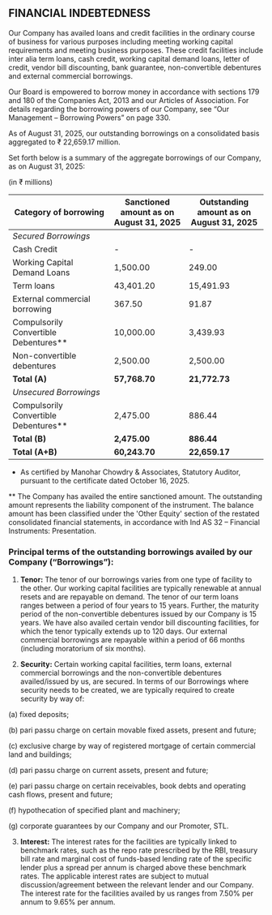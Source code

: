 ## FINANCIAL INDEBTEDNESS

Our Company has availed loans and credit facilities in the ordinary course of business for various purposes including meeting working capital requirements and meeting business purposes. These credit facilities include inter alia term loans, cash credit, working capital demand loans, letter of credit, vendor bill discounting, bank guarantee, non-convertible debentures and external commercial borrowings.

Our Board is empowered to borrow money in accordance with sections 179 and 180 of the Companies Act, 2013 and our Articles of Association. For details regarding the borrowing powers of our Company, see “Our Management – Borrowing Powers” on page 330.

As of August 31, 2025, our outstanding borrowings on a consolidated basis aggregated to ₹ 22,659.17 million.

Set forth below is a summary of the aggregate borrowings of our Company, as on August 31, 2025:

(in ₹ millions)

<table><thead><tr><th>Category of borrowing</th><th>Sanctioned amount as on<br>August 31, 2025</th><th>Outstanding amount as on<br>August 31, 2025</th></tr></thead><tbody><tr><td><em>Secured Borrowings</em></td><td></td><td></td></tr><tr><td>Cash Credit</td><td>-</td><td>-</td></tr><tr><td>Working Capital Demand Loans</td><td>1,500.00</td><td>249.00</td></tr><tr><td>Term loans</td><td>43,401.20</td><td>15,491.93</td></tr><tr><td>External commercial borrowing</td><td>367.50</td><td>91.87</td></tr><tr><td>Compulsorily Convertible Debentures**</td><td>10,000.00</td><td>3,439.93</td></tr><tr><td>Non-convertible debentures</td><td>2,500.00</td><td>2,500.00</td></tr><tr><td><strong>Total (A)</strong></td><td><strong>57,768.70</strong></td><td><strong>21,772.73</strong></td></tr><tr><td><em>Unsecured Borrowings</em></td><td></td><td></td></tr><tr><td>Compulsorily Convertible Debentures**</td><td>2,475.00</td><td>886.44</td></tr><tr><td><strong>Total (B)</strong></td><td><strong>2,475.00</strong></td><td><strong>886.44</strong></td></tr><tr><td><strong>Total (A+B)</strong></td><td><strong>60,243.70</strong></td><td><strong>22,659.17</strong></td></tr></tbody></table>

* As certified by Manohar Chowdry & Associates, Statutory Auditor, pursuant to the certificate dated October 16, 2025.

** The Company has availed the entire sanctioned amount. The outstanding amount represents the liability component of the instrument. The balance amount has been classified under the 'Other Equity' section of the restated consolidated financial statements, in accordance with Ind AS 32 – Financial Instruments: Presentation.

### Principal terms of the outstanding borrowings availed by our Company (“Borrowings”):

1. **Tenor:** The tenor of our borrowings varies from one type of facility to the other. Our working capital facilities are typically renewable at annual resets and are repayable on demand. The tenor of our term loans ranges between a period of four years to 15 years. Further, the maturity period of the non-convertible debentures issued by our Company is 15 years. We have also availed certain vendor bill discounting facilities, for which the tenor typically extends up to 120 days. Our external commercial borrowings are repayable within a period of 66 months (including moratorium of six months).

2. **Security:** Certain working capital facilities, term loans, external commercial borrowings and the non-convertible debentures availed/issued by us, are secured. In terms of our Borrowings where security needs to be created, we are typically required to create security by way of:

(a) fixed deposits;

(b) pari passu charge on certain movable fixed assets, present and future;

(c) exclusive charge by way of registered mortgage of certain commercial land and buildings;

(d) pari passu charge on current assets, present and future;

(e) pari passu charge on certain receivables, book debts and operating cash flows, present and future;

(f) hypothecation of specified plant and machinery;

(g) corporate guarantees by our Company and our Promoter, STL.

3. **Interest:** The interest rates for the facilities are typically linked to benchmark rates, such as the repo rate prescribed by the RBI, treasury bill rate and marginal cost of funds-based lending rate of the specific lender plus a spread per annum is charged above these benchmark rates. The applicable interest rates are subject to mutual discussion/agreement between the relevant lender and our Company. The interest rate for the facilities availed by us ranges from 7.50% per annum to 9.65% per annum.